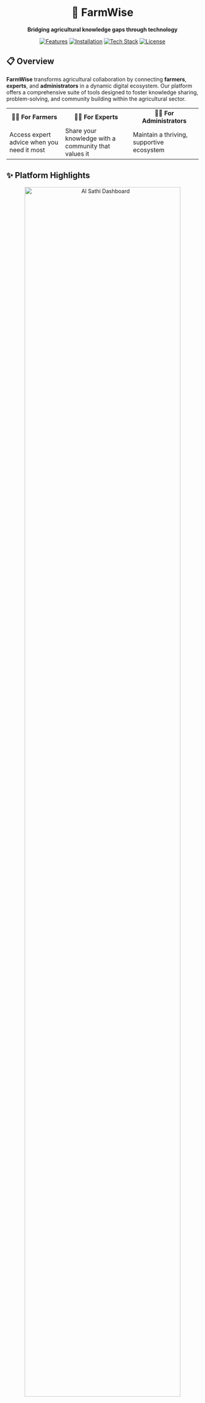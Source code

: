 <div align="center">
  
  # 🌾 FarmWise
  
  <p align="center">
    <b>Bridging agricultural knowledge gaps through technology</b>
  </p>
  
  <p align="center">
    <a href="#features"><img src="https://img.shields.io/badge/Features-Available-brightgreen.svg" alt="Features"></a>
    <a href="#installation"><img src="https://img.shields.io/badge/Installation-Guide-blue.svg" alt="Installation"></a>
    <a href="#technology-stack"><img src="https://img.shields.io/badge/Tech-MERN_Stack-orange.svg" alt="Tech Stack"></a>
    <a href="#license"><img src="https://img.shields.io/badge/License-MIT-yellow.svg" alt="License"></a>
  </p>
</div>

## 📋 Overview

**FarmWise** transforms agricultural collaboration by connecting **farmers**, **experts**, and **administrators** in a dynamic digital ecosystem. Our platform offers a comprehensive suite of tools designed to foster knowledge sharing, problem-solving, and community building within the agricultural sector.

<div align="center">
  <table>
    <tr>
      <td align="center"><b>🧑‍🌾 For Farmers</b></td>
      <td align="center"><b>👨‍🔬 For Experts</b></td>
      <td align="center"><b>👨‍💼 For Administrators</b></td>
    </tr>
    <tr>
      <td>Access expert advice when you need it most</td>
      <td>Share your knowledge with a community that values it</td>
      <td>Maintain a thriving, supportive ecosystem</td>
    </tr>
  </table>
</div>

## ✨ Platform Highlights

<div align="center">
  <img src="Frontend/public/s6.jpg" alt="AI Sathi Dashboard" width="90%">
  <p><i>AI Sathi Dashboard - Your intelligent farming assistant</i></p>
</div>

<div style="display: flex; justify-content: space-between; flex-wrap: wrap;">
  <div style="flex: 1; min-width: 300px; margin: 10px;">
    <img src="Frontend/public/s3.jpg" alt="Blog Interface" width="100%">
    <p align="center"><i>Knowledge Sharing Blog Interface</i></p>
  </div>
  <div style="flex: 1; min-width: 300px; margin: 10px;">
    <img src="Frontend/public/s4.jpg" alt="Hire Expert Interface" width="100%">
    <p align="center"><i>Connect with Agricultural Experts</i></p>
  </div>
  <div style="flex: 1; min-width: 300px; margin: 10px;">
    <img src="Frontend/public/s5.jpg" alt="Discussion Forum" width="100%">
    <p align="center"><i>Community Discussion Forum</i></p>
  </div>
</div>

## 🚀 Features

### 👨‍🌾 For Farmers
- **Personalized Profiles** - Customize your profile with farm-specific information
- **Knowledge Sharing** - Post blogs about farming experiences and best practices
- **Community Support** - Ask questions in discussion forums and get answers from peers
- **Expert Access** - Connect directly with agricultural specialists
- **Smart Farming** - Leverage AI tools for improved decision-making

### 👩‍🔬 For Experts
- **Professional Showcase** - Highlight your expertise and credentials
- **Knowledge Distribution** - Share insights through blogs and discussions
- **Direct Impact** - Answer farmers' questions and provide targeted feedback
- **Community Building** - Foster connections within the agricultural ecosystem
- **Consultancy Opportunities** - Offer paid services to farmers needing specialized help

### 👨‍💼 For Administrators
- **Comprehensive Dashboard** - Monitor all platform activities from a central interface
- **User Management** - Maintain user accounts and resolve access issues
- **Content Oversight** - Ensure quality and appropriateness of all shared content
- **System Analytics** - Generate reports on platform usage and engagement
- **Configuration Control** - Adjust system settings for optimal performance

## 💻 System Architecture

FarmWise leverages the power of the **MERN stack** (MongoDB, Express.js, React.js, Node.js) to deliver a seamless user experience across devices.

<div align="center">
  <table>
    <tr>
      <th colspan="2" align="center">Core Components</th>
    </tr>
    <tr>
      <td align="center">🔐 <b>Authentication System</b></td>
      <td>Secure user registration, login, and profile management</td>
    </tr>
    <tr>
      <td align="center">📝 <b>Blog Platform</b></td>
      <td>Rich text editing with comments and social sharing</td>
    </tr>
    <tr>
      <td align="center">💬 <b>Discussion Forum</b></td>
      <td>Topic-based threads with nested replies and reactions</td>
    </tr>
    <tr>
      <td align="center">📨 <b>Messaging System</b></td>
      <td>Real-time communication with notifications</td>
    </tr>
    <tr>
      <td align="center">🛠️ <b>Admin Panel</b></td>
      <td>Comprehensive tools for platform management</td>
    </tr>
  </table>
</div>

## 🛠️ Technology Stack

<div align="center">
  <table>
    <tr>
      <th>Layer</th>
      <th>Technologies</th>
    </tr>
    <tr>
      <td><b>Frontend</b></td>
      <td>
        <img src="https://img.shields.io/badge/React-20232A?style=for-the-badge&logo=react&logoColor=61DAFB" alt="React">
        <img src="https://img.shields.io/badge/Redux-593D88?style=for-the-badge&logo=redux&logoColor=white" alt="Redux">
        <img src="https://img.shields.io/badge/Material--UI-0081CB?style=for-the-badge&logo=material-ui&logoColor=white" alt="Material-UI">
      </td>
    </tr>
    <tr>
      <td><b>Backend</b></td>
      <td>
        <img src="https://img.shields.io/badge/Node.js-339933?style=for-the-badge&logo=nodedotjs&logoColor=white" alt="Node.js">
        <img src="https://img.shields.io/badge/Express.js-000000?style=for-the-badge&logo=express&logoColor=white" alt="Express.js">
        <img src="https://img.shields.io/badge/Socket.io-010101?style=for-the-badge&logo=socket.io&logoColor=white" alt="Socket.io">
      </td>
    </tr>
    <tr>
      <td><b>Database</b></td>
      <td>
        <img src="https://img.shields.io/badge/MongoDB-4EA94B?style=for-the-badge&logo=mongodb&logoColor=white" alt="MongoDB">
        <img src="https://img.shields.io/badge/Mongoose-880000?style=for-the-badge&logo=mongoose&logoColor=white" alt="Mongoose">
      </td>
    </tr>
    <tr>
      <td><b>DevOps</b></td>
      <td>
        <img src="https://img.shields.io/badge/Docker-2CA5E0?style=for-the-badge&logo=docker&logoColor=white" alt="Docker">
        <img src="https://img.shields.io/badge/Git-F05032?style=for-the-badge&logo=git&logoColor=white" alt="Git">
      </td>
    </tr>
  </table>
</div>

## 📋 Installation

### Prerequisites
- Node.js (v14.x or higher)
- MongoDB (v4.x or higher)
- npm (v6.x or higher)

### Quick Start Guide

1. **Clone the repository**
   ```bash
   git clone https://github.com/Rushi992145/FarmWise.git && cd FarmWise
   ```

2. **Install dependencies**
   ```bash
   # Backend dependencies
   npm install
   
   # Frontend dependencies
   cd client && npm install && cd ..
   ```

3. **Configure environment**
   ```bash
   cp .env.example .env
   # Edit .env with your configuration details
   ```

4. **Start development servers**
   ```bash
   # Run both frontend and backend concurrently
   npm run dev
   ```

5. **Access the application**
   - Backend API: http://localhost:5000
   - Frontend: http://localhost:3000

## 🔧 Configuration Options

```bash
# Server Configuration
PORT=5000
NODE_ENV=development

# MongoDB Connection
MONGO_URI=mongodb://localhost:27017/farmwise

# Authentication
JWT_SECRET=your_jwt_secret_key
JWT_EXPIRE=30d

# Email Configuration
EMAIL_SERVICE=gmail
EMAIL_USERNAME=your_email@gmail.com
EMAIL_PASSWORD=your_email_password

# Cloud Storage
CLOUDINARY_CLOUD_NAME=your_cloud_name
CLOUDINARY_API_KEY=your_api_key
CLOUDINARY_API_SECRET=your_api_secret
```
